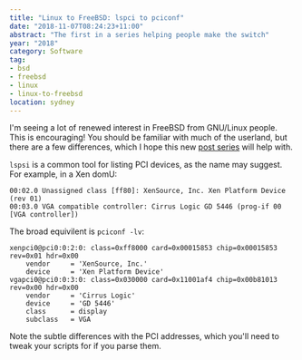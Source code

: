 ```yaml
---
title: "Linux to FreeBSD: lspci to pciconf"
date: "2018-11-07T08:24:23+11:00"
abstract: "The first in a series helping people make the switch"
year: "2018"
category: Software
tag:
- bsd
- freebsd
- linux
- linux-to-freebsd
location: sydney
---
```

I'm seeing a lot of renewed interest in FreeBSD from GNU/Linux people. This is encouraging! You should be familiar with much of the userland, but there are a few differences, which I hope this new [post series] will help with.

`lspsi` is a common tool for listing PCI devices, as the name may suggest. For example, in a Xen domU:

    00:02.0 Unassigned class [ff80]: XenSource, Inc. Xen Platform Device (rev 01)
    00:03.0 VGA compatible controller: Cirrus Logic GD 5446 (prog-if 00 [VGA controller])

The broad equivilent is `pciconf -lv`:

    xenpci0@pci0:0:2:0:	class=0xff8000 card=0x00015853 chip=0x00015853 rev=0x01 hdr=0x00
        vendor     = 'XenSource, Inc.'
        device     = 'Xen Platform Device'
    vgapci0@pci0:0:3:0:	class=0x030000 card=0x11001af4 chip=0x00b81013 rev=0x00 hdr=0x00
        vendor     = 'Cirrus Logic'
        device     = 'GD 5446'
        class      = display
        subclass   = VGA

Note the subtle differences with the PCI addresses, which you'll need to tweak your scripts for if you parse them.

[post series]: https://rubenerd.com/tag/linux-to-freebsd/

